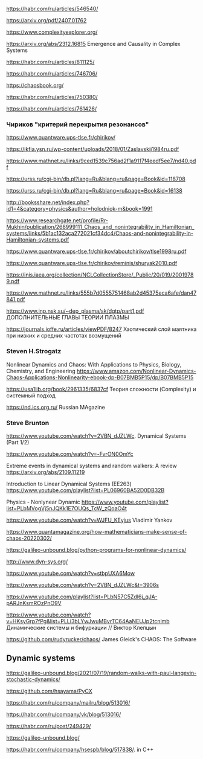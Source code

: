 https://habr.com/ru/articles/546540/

https://arxiv.org/pdf/2407.01762

https://www.complexityexplorer.org/

https://arxiv.org/abs/2312.16815 Emergence and Causality in Complex Systems

https://habr.com/ru/articles/811125/

https://habr.com/ru/articles/746706/

https://chaosbook.org/

https://habr.com/ru/articles/750380/

https://habr.com/ru/articles/761426/

### Чириков "критерий перекрытия резонансов"

https://www.quantware.ups-tlse.fr/chirikov/

https://ikfia.ysn.ru/wp-content/uploads/2018/01/Zaslavskij1984ru.pdf

https://www.mathnet.ru/links/9ced1539c756ad2f1a9117f4eedf5ee7/nd40.pdf

https://urss.ru/cgi-bin/db.pl?lang=Ru&blang=ru&page=Book&id=118708

https://urss.ru/cgi-bin/db.pl?lang=Ru&blang=ru&page=Book&id=16138

http://booksshare.net/index.php?id1=4&category=physics&author=holodniok-m&book=1991

https://www.researchgate.net/profile/Rr-Mukhin/publication/268999111_Chaos_and_nonintegrability_in_Hamiltonian_systems/links/5b1ac132aca272021cf34dc4/Chaos-and-nonintegrability-in-Hamiltonian-systems.pdf

https://www.quantware.ups-tlse.fr/chirikov/aboutchirikov/tlse1998ru.pdf

https://www.quantware.ups-tlse.fr/chirikov/reminis/shuryak2010.pdf

https://inis.iaea.org/collection/NCLCollectionStore/_Public/20/019/20019789.pdf

https://www.mathnet.ru/links/555b7d0555751468ab2d45375eca6afe/dan47841.pdf

https://www.inp.nsk.su/~dep_plasma/sk/dgtp/part1.pdf  ДОПОЛНИТЕЛЬНЫЕ ГЛАВЫ ТЕОРИИ ПЛАЗМЫ

https://journals.ioffe.ru/articles/viewPDF/8247 Хаотический слой маятника при низких и средних частотах
возмущений

### Steven H.Strogatz
Nonlinear Dynamics and Chaos: With Applications to Physics, Biology, Chemistry, and Engineering 
https://www.amazon.com/Nonlinear-Dynamics-Chaos-Applications-Nonlinearity-ebook-dp-B07BMB5P15/dp/B07BMB5P15

https://usa1lib.org/book/2961335/6837cf Теория сложности (Complexity) и системный подход

https://nd.ics.org.ru/ Russian MAgazine

### Steve Brunton
https://www.youtube.com/watch?v=2VBN_dJZLWc.   Dynamical Systems (Part 1/2)

https://www.youtube.com/watch?v=-FvrON0OmYc

Extreme events in dynamical systems and random walkers: A review https://arxiv.org/abs/2109.11219

Introduction to Linear Dynamical Systems (EE263)
<https://www.youtube.com/playlist?list=PL06960BA52D0DB32B>

Physics - Nonlynear Dynamic
https://www.youtube.com/playlist?list=PLbMVogVj5nJQKk1E7OUQs_TcW_zQoaO4t

https://www.youtube.com/watch?v=WJFU_KEyjus Vladimir Yankov

https://www.quantamagazine.org/how-mathematicians-make-sense-of-chaos-20220302/

https://galileo-unbound.blog/python-programs-for-nonlinear-dynamics/

http://www.dyn-sys.org/

https://www.youtube.com/watch?v=stbpUXA6Mow

https://www.youtube.com/watch?v=2VBN_dJZLWc&t=3906s

https://www.youtube.com/playlist?list=PLbN57C5Zdl6j_qJA-pARJnKsmROzPnO9V

https://www.youtube.com/watch?v=HKsyGrp7fPg&list=PLLi3bLYwJwuMBvrTC64AaNEUJp2tcnlmb Динамические системы и бифуркации // Виктор Клепцын


https://github.com/rudyrucker/chaos/ James Gleick's CHAOS: The Software

## Dynamic systems

https://galileo-unbound.blog/2021/07/19/random-walks-with-paul-langevin-stochastic-dynamics/

https://github.com/hsayama/PyCX

https://habr.com/ru/company/mailru/blog/513016/

https://habr.com/ru/company/vk/blog/513016/

https://habr.com/ru/post/249429/

https://galileo-unbound.blog/

https://habr.com/ru/company/hsespb/blog/517838/. in C++
